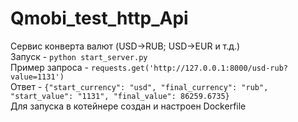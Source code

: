 # Qmobi_test_http_Api
Сервис конверта валют (USD->RUB; USD->EUR и т.д.) <br/>
Запуск - ```python start_server.py``` <br/>
Пример запроса - ```requests.get('http://127.0.0.1:8000/usd-rub?value=1131')``` <br/>
Ответ - ```{"start_currency": "usd", "final_currency": "rub", "start_value": "1131", "final_value": 86259.6735}``` <br/>
Для запуска в котейнере создан и настроен Dockerfile
